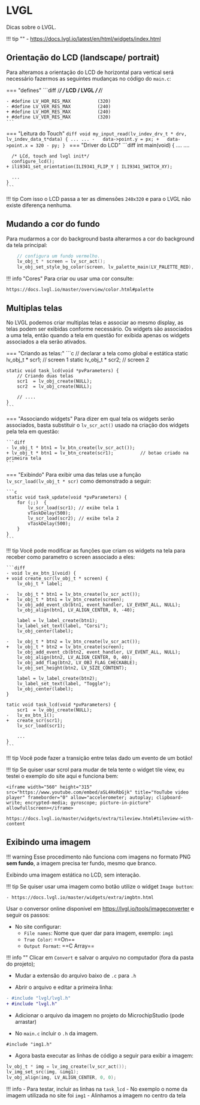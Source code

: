 # LVGL

Dicas sobre o LVGL.

!!! tip ""
    - https://docs.lvgl.io/latest/en/html/widgets/index.html

## Orientação do LCD (landscape/ portrait)

Para alteramos a orientação do LCD de horizontal para vertical será necessário fazermos as seguintes mudanças no código do `main.c`:

=== "defines"
    ```diff
    /*************************************************/
    /* LCD / LVGL                                    */
    /*************************************************/
    
    - #define LV_HOR_RES_MAX          (320)
    - #define LV_VER_RES_MAX          (240)
    + #define LV_HOR_RES_MAX          (240)
    + #define LV_VER_RES_MAX          (320)
    ```
=== "Leitura do Touch"
    ```diff
    void my_input_read(lv_indev_drv_t * drv, lv_indev_data_t*data) {
      ...
      ...
    -   data->point.y = px;
    +   data->point.x = 320 - py;
    }
    ```
=== "Driver do LCD"
    ```diff
    int main(void) {
      ....
      ....
    
      /* LCd, touch and lvgl init*/
      configure_lcd();
    + ili9341_set_orientation(ILI9341_FLIP_Y | ILI9341_SWITCH_XY);
    
      ...
    }
    ```

!!! tip
    Com isso o LCD passa a ter as dimensões `240x320` e para o LVGL não existe diferença nenhuma.

## Mudando a cor do fundo

Para mudarmos a cor do background basta alterarmos a cor do background da tela principal:

```c
    // configura um fundo vermelho.
    lv_obj_t * screen = lv_scr_act();
    lv_obj_set_style_bg_color(screen, lv_palette_main(LV_PALETTE_RED), LV_PART_MAIN );
```

!!! info "Cores"
    Para criar ou usar uma cor consulte:
    
    https://docs.lvgl.io/master/overview/color.html#palette   

## Multiplas telas

No LVGL podemos criar multiplas telas e associar ao mesmo display, as telas podem ser exibidas conforme necessário. Os widgets são associados a uma tela, então quando a tela em questão for exibida apenas os widgets associados a ela serão ativados. 

=== "Criando as telas:"
    ```c
    // declarar a tela como global e estática
    static lv_obj_t * scr1;  // screen 1
    static lv_obj_t * scr2;  // screen 2

    static void task_lcd(void *pvParameters) {
        // Criando duas telas
        scr1  = lv_obj_create(NULL);
        scr2  = lv_obj_create(NULL);

        // ....
    }
    ```

=== "Associando widgets"
    Para dizer em qual tela os widgets serão associados, basta substituir o `lv_scr_act()` usado na criação dos widgets pela tela em questão:

    ```diff
    - lv_obj_t * btn1 = lv_btn_create(lv_scr_act());
    + lv_obj_t * btn1 = lv_btn_create(scr1);          // botao criado na primeira tela
    ```
    
=== "Exibindo"
    Para exibir uma das telas use a função `lv_scr_load(lv_obj_t * scr)` como demonstrado a seguir:

    ```c
    static void task_update(void *pvParameters) {
        for (;;)  {
            lv_scr_load(scr1); // exibe tela 1
            vTaskDelay(500);
            lv_scr_load(scr2); // exibe tela 2
            vTaskDelay(500);
        }
    }
    ```

!!! tip
    Você pode modificar as funções que criam os widgets na tela para receber como parametro o screen associado a eles:

    ```diff
    - void lv_ex_btn_1(void) {
    + void create_scr(lv_obj_t * screen) {
        lv_obj_t * label;
        
    -   lv_obj_t * btn1 = lv_btn_create(lv_scr_act());
    +   lv_obj_t * btn1 = lv_btn_create(screen);
        lv_obj_add_event_cb(btn1, event_handler, LV_EVENT_ALL, NULL);
        lv_obj_align(btn1, LV_ALIGN_CENTER, 0, -40);

        label = lv_label_create(btn1);
        lv_label_set_text(label, "Corsi");
        lv_obj_center(label);

    -   lv_obj_t * btn2 = lv_btn_create(lv_scr_act());
    +   lv_obj_t * btn2 = lv_btn_create(screen);
        lv_obj_add_event_cb(btn2, event_handler, LV_EVENT_ALL, NULL);
        lv_obj_align(btn2, LV_ALIGN_CENTER, 0, 40);
        lv_obj_add_flag(btn2, LV_OBJ_FLAG_CHECKABLE);
        lv_obj_set_height(btn2, LV_SIZE_CONTENT);

        label = lv_label_create(btn2);
        lv_label_set_text(label, "Toggle");
        lv_obj_center(label);
    }

    tatic void task_lcd(void *pvParameters) {
        scr1  = lv_obj_create(NULL);
    -   lv_ex_btn_1();
    +   create_scr(scr1);
        lv_scr_load(scr1);
        
        ...
    }
    ```

!!! tip
    Você pode fazer a transição entre telas dado um evento de um botão!


!!! tip
    Se quiser usar scrol para mudar de tela tente o widget tile view, eu testei o exemplo do site aqui e funciona bem:

    <iframe width="560" height="315" src="https://www.youtube.com/embed/aSL4HxRbGjk" title="YouTube video player" frameborder="0" allow="accelerometer; autoplay; clipboard-write; encrypted-media; gyroscope; picture-in-picture" allowfullscreen></iframe>

    https://docs.lvgl.io/master/widgets/extra/tileview.html#tileview-with-content

## Exibindo uma imagem

!!! warning
    Esse procedimento não funciona com imagens no formato PNG **sem fundo**, a imagem precisa ter fundo, mesmo que branco.
    
Exibindo uma imagem estática no LCD, sem interação.

!!! tip
    Se quiser usar uma imagem como botão utilize o widget `Image button`:
    
    - https://docs.lvgl.io/master/widgets/extra/imgbtn.html
    
Usar o conversor online disponível em https://lvgl.io/tools/imageconverter e seguir os passos:

- No site configurar: 
    - `File names`: Nome que quer dar para imagem, exemplo: `img1`
    - `True Color`: ==On==
    - `Output Format`: ==C Array==
    
!!! info ""
    Clicar em `Convert` e salvar o arquivo no computador (fora da pasta do projeto);
 
- Mudar a extensão do arquivo baixo de `.c` para `.h`

- Abrir o arquivo e editar a primeira linha:

```diff
- #include "lvgl/lvgl.h"
+ #include "lvgl.h"
```

- Adicionar o arquivo da imagem no projeto do MicrochipStudio (pode arrastar)

- No `main.c` incluir o `.h` da imagem. 

```
#include "img1.h"
```

- Agora basta executar as linhas de código a seguir para exibir a imagem:

```c
lv_obj_t * img = lv_img_create(lv_scr_act());
lv_img_set_src(img, &img1);
lv_obj_align(img, LV_ALIGN_CENTER, 0, 0);
```

!!! info
    - Para testar, incluir as linhas na `task_lcd`
    - No exemplo o nome da imagem utilizada no site foi `img1`
    - Alinhamos a imagem no centro da tela

<!--
## Modificações no tema de um widget específico

!!! warning
    Ainda não atualizado para a versao do LVGL que estamos usando.

- Controlar raio objeto (ex: botao quadrado):

`lv_obj_set_style_local_radius(btn1, LV_OBJ_PART_MAIN, LV_STATE_DEFAULT, 0);`

- Mudar cor de fundo (ex: background do lcd):

`lv_obj_set_style_local_bg_color(lv_scr_act(), LV_OBJ_PART_MAIN, LV_STATE_DEFAULT, LV_COLOR_BLACK);`

Talvez seja necessário mudar a transparência (ex: label):

```
lv_obj_set_style_local_bg_color(label1, LV_OBJ_PART_MAIN, LV_STATE_DEFAULT, LV_COLOR_YELLOW);
v_obj_set_style_local_bg_opa(label1, LV_OBJ_PART_MAIN, LV_STATE_DEFAULT, LV_OPA_100);
```

- Mudar tamanho da fonte (ex: label):

`lv_obj_set_style_local_text_font(label1, LV_OBJ_PART_MAIN, LV_STATE_DEFAULT, &dseg70);`

- Mudar cor da fonte (ex: label):

 `lv_obj_set_style_local_text_color(label1, LV_OBJ_PART_MAIN, LV_STATE_DEFAULT, LV_COLOR_YELLOW);`
 -->
